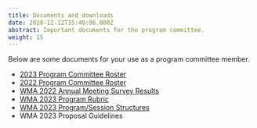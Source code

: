 ```yaml
---
title: Documents and downloads
date: 2018-12-12T15:40:06.000Z
abstract: Important documents for the program committee.
weight: 15
---
```

Below are some documents for your use as a program committee member.

* [2﻿023 Program Committee Roster](static/files/wma-2023-pc-roster.xlsx)
* [2022 Program Committee Roster](/files/2022-pc-roster.xlsx)
* ﻿[WMA 2022 Annual Meeting Survey Result﻿s](static/files/wma-2022-pc-survey-results.pdf)
* [WMA 2023 Program Rubric](static/files/wma-2023-program-rubric.docx)
* [W﻿MA 2023 Program/Session Structures](static/files/wma-2023-program-session-structures.docx)
* W﻿MA 2023 Proposal Guidelines